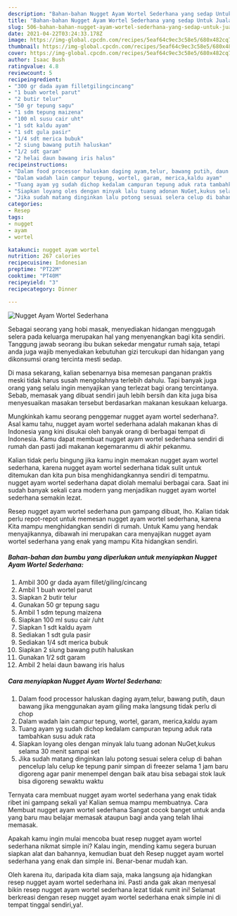 ```yaml
---
description: "Bahan-bahan Nugget Ayam Wortel Sederhana yang sedap Untuk Jualan"
title: "Bahan-bahan Nugget Ayam Wortel Sederhana yang sedap Untuk Jualan"
slug: 506-bahan-bahan-nugget-ayam-wortel-sederhana-yang-sedap-untuk-jualan
date: 2021-04-22T03:24:33.178Z
image: https://img-global.cpcdn.com/recipes/5eaf64c9ec3c58e5/680x482cq70/nugget-ayam-wortel-sederhana-foto-resep-utama.jpg
thumbnail: https://img-global.cpcdn.com/recipes/5eaf64c9ec3c58e5/680x482cq70/nugget-ayam-wortel-sederhana-foto-resep-utama.jpg
cover: https://img-global.cpcdn.com/recipes/5eaf64c9ec3c58e5/680x482cq70/nugget-ayam-wortel-sederhana-foto-resep-utama.jpg
author: Isaac Bush
ratingvalue: 4.8
reviewcount: 5
recipeingredient:
- "300 gr dada ayam filletgilingcincang"
- "1 buah wortel parut"
- "2 butir telur"
- "50 gr tepung sagu"
- "1 sdm tepung maizena"
- "100 ml susu cair uht"
- "1 sdt kaldu ayam"
- "1 sdt gula pasir"
- "1/4 sdt merica bubuk"
- "2 siung bawang putih haluskan"
- "1/2 sdt garam"
- "2 helai daun bawang iris halus"
recipeinstructions:
- "Dalam food processor haluskan daging ayam,telur, bawang putih, daun bawang jika menggunakan ayam giling maka langsung tidak perlu di chop"
- "Dalam wadah lain campur tepung, wortel, garam, merica,kaldu ayam"
- "Tuang ayam yg sudah dichop kedalam campuran tepung aduk rata tambahkan susu aduk rata"
- "Siapkan loyang oles dengan minyak lalu tuang adonan NuGet,kukus selama 30 menit sampai set"
- "Jika sudah matang dinginkan lalu potong sesuai selera celup di bahan pencelup lalu celup ke tepung panir simpan di freezer selama 1 jam baru digoreng agar panir menempel dengan baik atau bisa sebagai stok lauk bisa digoreng sewaktu waktu"
categories:
- Resep
tags:
- nugget
- ayam
- wortel

katakunci: nugget ayam wortel 
nutrition: 267 calories
recipecuisine: Indonesian
preptime: "PT22M"
cooktime: "PT40M"
recipeyield: "3"
recipecategory: Dinner

---
```



![Nugget Ayam Wortel Sederhana](https://img-global.cpcdn.com/recipes/5eaf64c9ec3c58e5/680x482cq70/nugget-ayam-wortel-sederhana-foto-resep-utama.jpg)

Sebagai seorang yang hobi masak, menyediakan hidangan menggugah selera pada keluarga merupakan hal yang menyenangkan bagi kita sendiri. Tanggung jawab seorang ibu bukan sekedar mengatur rumah saja, tetapi anda juga wajib menyediakan kebutuhan gizi tercukupi dan hidangan yang dikonsumsi orang tercinta mesti sedap.

Di masa  sekarang, kalian sebenarnya bisa memesan panganan praktis meski tidak harus susah mengolahnya terlebih dahulu. Tapi banyak juga orang yang selalu ingin menyajikan yang terlezat bagi orang tercintanya. Sebab, memasak yang dibuat sendiri jauh lebih bersih dan kita juga bisa menyesuaikan masakan tersebut berdasarkan makanan kesukaan keluarga. 



Mungkinkah kamu seorang penggemar nugget ayam wortel sederhana?. Asal kamu tahu, nugget ayam wortel sederhana adalah makanan khas di Indonesia yang kini disukai oleh banyak orang di berbagai tempat di Indonesia. Kamu dapat membuat nugget ayam wortel sederhana sendiri di rumah dan pasti jadi makanan kegemaranmu di akhir pekanmu.

Kalian tidak perlu bingung jika kamu ingin memakan nugget ayam wortel sederhana, karena nugget ayam wortel sederhana tidak sulit untuk ditemukan dan kita pun bisa menghidangkannya sendiri di tempatmu. nugget ayam wortel sederhana dapat diolah memalui berbagai cara. Saat ini sudah banyak sekali cara modern yang menjadikan nugget ayam wortel sederhana semakin lezat.

Resep nugget ayam wortel sederhana pun gampang dibuat, lho. Kalian tidak perlu repot-repot untuk memesan nugget ayam wortel sederhana, karena Kita mampu menghidangkan sendiri di rumah. Untuk Kamu yang hendak menyajikannya, dibawah ini merupakan cara menyajikan nugget ayam wortel sederhana yang enak yang mampu Kita hidangkan sendiri.

<!--inarticleads1-->

##### Bahan-bahan dan bumbu yang diperlukan untuk menyiapkan Nugget Ayam Wortel Sederhana:

1. Ambil 300 gr dada ayam fillet/giling/cincang
1. Ambil 1 buah wortel parut
1. Siapkan 2 butir telur
1. Gunakan 50 gr tepung sagu
1. Ambil 1 sdm tepung maizena
1. Siapkan 100 ml susu cair /uht
1. Siapkan 1 sdt kaldu ayam
1. Sediakan 1 sdt gula pasir
1. Sediakan 1/4 sdt merica bubuk
1. Siapkan 2 siung bawang putih haluskan
1. Gunakan 1/2 sdt garam
1. Ambil 2 helai daun bawang iris halus




<!--inarticleads2-->

##### Cara menyiapkan Nugget Ayam Wortel Sederhana:

1. Dalam food processor haluskan daging ayam,telur, bawang putih, daun bawang jika menggunakan ayam giling maka langsung tidak perlu di chop
1. Dalam wadah lain campur tepung, wortel, garam, merica,kaldu ayam
1. Tuang ayam yg sudah dichop kedalam campuran tepung aduk rata tambahkan susu aduk rata
1. Siapkan loyang oles dengan minyak lalu tuang adonan NuGet,kukus selama 30 menit sampai set
1. Jika sudah matang dinginkan lalu potong sesuai selera celup di bahan pencelup lalu celup ke tepung panir simpan di freezer selama 1 jam baru digoreng agar panir menempel dengan baik atau bisa sebagai stok lauk bisa digoreng sewaktu waktu




Ternyata cara membuat nugget ayam wortel sederhana yang enak tidak ribet ini gampang sekali ya! Kalian semua mampu membuatnya. Cara Membuat nugget ayam wortel sederhana Sangat cocok banget untuk anda yang baru mau belajar memasak ataupun bagi anda yang telah lihai memasak.

Apakah kamu ingin mulai mencoba buat resep nugget ayam wortel sederhana nikmat simple ini? Kalau ingin, mending kamu segera buruan siapkan alat dan bahannya, kemudian buat deh Resep nugget ayam wortel sederhana yang enak dan simple ini. Benar-benar mudah kan. 

Oleh karena itu, daripada kita diam saja, maka langsung aja hidangkan resep nugget ayam wortel sederhana ini. Pasti anda gak akan menyesal bikin resep nugget ayam wortel sederhana lezat tidak rumit ini! Selamat berkreasi dengan resep nugget ayam wortel sederhana enak simple ini di tempat tinggal sendiri,ya!.

